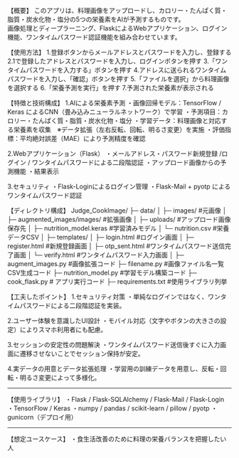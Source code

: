 【概要】
このアプリは、料理画像をアップロードし、カロリー・たんぱく質・脂質・炭水化物・塩分の5つの栄養素をAIが予測するものです。  
画像処理とディープラーニング、FlaskによるWebアプリケーション、ログイン機能、ワンタイムパスワード認証機能を組み合わせています。

【使用方法】
1.登録ボタンからメールアドレスとパスワードを入力し、登録する
2.1で登録したアドレスとパスワードを入力し、ログインボタンを押す
3.「ワンタイムパスワードを入力する」ボタンを押す
4.アドレスに送られるワンタイムパスワードを入力し、「確認」ボタンを押す
5.「ファイルを選択」から料理画像を選択する
6.「栄養予測を実行」を押す
7.予測された栄養素が表示される

【特徴と技術構成】
1.AIによる栄養素予測
・画像回帰モデル：TensorFlow / Keras によるCNN（畳み込みニューラルネットワーク）で学習
・予測項目：カロリー・たんぱく質・脂質・炭水化物・塩分
・学習データ：料理画像と対応する栄養素を収集　※データ拡張（左右反転、回転、明るさ変更）を実施
・評価指標：平均絶対誤差（MAE）により予測精度を確認

2.Webアプリケーション（Flask）
・メールアドレス・パスワード新規登録 /ログイン / ワンタイムパスワードによる二段階認証
・アップロード画像からの予測機能
・結果表示

3.セキュリティ
・Flask-Loginによるログイン管理
・Flask-Mail + pyotp によるワンタイムパスワード認証

【ディレクトリ構成】
Judge_CookImage/
├─ data/
│ ├─ images/ #元画像
│ ├─ augmented_images/images/ #拡張画像
│ ├─ uploads/ #アップロード画像保存先
│ ├─ nutrition_model.keras #学習済みモデル
│ └─ nutrition.csv #栄養データCSV
│
├─ templates/
│ ├─ login.html #ログイン画面
│ ├─ register.html #新規登録画面
│ ├─ otp_sent.html #ワンタイムパスワード送信完了画面
│ └─ verify.html #ワンタイムパスワード入力画面
│
├─ augment_images.py #画像拡張コード
├─ filename.py #画像ファイル名一覧CSV生成コード
├─ nutrition_model.py #学習モデル構築コード
├─ cook_flask.py # アプリ実行コード
├─ requirements.txt #使用ライブラリ列挙

【工夫したポイント】
1.セキュリティ対策
・単純なログインではなく、ワンタイムパスワードによる二段階認証を実装。

2.ユーザー体験を意識したUI設計
・モバイル対応（文字やボタンの大きさの設定）によりスマホ利用者にも配慮。

3.セッションの安定性の問題解決
・ワンタイムパスワード送信後すぐに入力画面に遷移させないことでセッション保持が安定。

4.実データの用意とデータ拡張処理
・学習用の訓練データを用意し、反転・回転・明るさ変更によって多様化。

---

【使用ライブラリ】
・Flask / Flask-SQLAlchemy / Flask-Mail / Flask-Login
・TensorFlow / Keras
・numpy / pandas / scikit-learn / pillow / pyotp
・gunicorn（デプロイ用）

---

【想定ユースケース】
・食生活改善のために料理の栄養バランスを把握したい人



